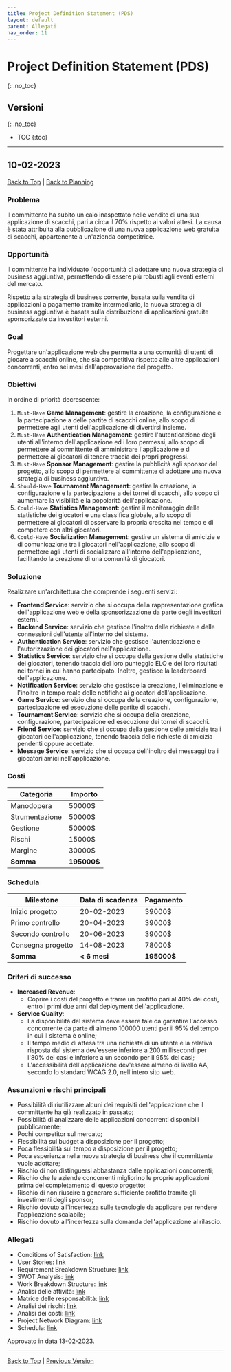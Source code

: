 ```yaml
---
title: Project Definition Statement (PDS)
layout: default
parent: Allegati
nav_order: 11
---
```


# Project Definition Statement (PDS)
{: .no_toc}

## Versioni
{: .no_toc}

- TOC
{:toc}

---

## 10-02-2023
[Back to Top](#top) |
[Back to Planning](/pm/2-planning#project-definition-statement-pds)

### Problema

Il committente ha subito un calo inaspettato nelle vendite di una sua applicazione di scacchi, pari a
circa il 70% rispetto ai valori attesi. La causa è stata attribuita alla pubblicazione di una nuova applicazione web
gratuita di scacchi, appartenente a un'azienda competitrice.

### Opportunità

Il committente ha individuato l'opportunità di adottare una nuova strategia di business aggiuntiva,
permettendo di essere più robusti agli eventi esterni del mercato.

Rispetto alla strategia di business corrente, basata sulla vendita di applicazioni a pagamento tramite intermediario,
la nuova strategia di business aggiuntiva è basata sulla distribuzione di applicazioni gratuite sponsorizzate da
investitori esterni.

### Goal

Progettare un'applicazione web che permetta a una comunità di utenti di giocare a scacchi online, che sia
competitiva rispetto alle altre applicazioni concorrenti, entro sei mesi dall'approvazione del progetto.

### Obiettivi

In ordine di priorità decrescente:
1. `Must-Have` **Game Management**: gestire la creazione, la configurazione e la partecipazione a delle partite di 
   scacchi online, allo scopo di permettere agli utenti dell'applicazione di divertirsi insieme.
2. `Must-Have` **Authentication Management**: gestire l'autenticazione degli utenti all'interno dell'applicazione ed i 
   loro permessi, allo scopo di permettere al committente di amministrare l'applicazione e di permettere ai giocatori di
   tenere traccia dei propri progressi.
3. `Must-Have` **Sponsor Management**: gestire la pubblicità agli sponsor del progetto, allo scopo di permettere al
   committente di adottare una nuova strategia di business aggiuntiva.
4. `Should-Have` **Tournament Management**: gestire la creazione, la configurazione e la partecipazione a dei tornei di
   scacchi, allo scopo di aumentare la visibilità e la popolarità dell'applicazione.
5. `Could-Have` **Statistics Management**: gestire il monitoraggio delle statistiche dei giocatori e una classifica
   globale, allo scopo di permettere ai giocatori di osservare la propria crescita nel tempo e di competere con altri
   giocatori.
6. `Could-Have` **Socialization Management**: gestire un sistema di amicizie e di comunicazione tra i giocatori
   nell'applicazione, allo scopo di permettere agli utenti di socializzare all'interno dell'applicazione, facilitando la
   creazione di una comunità di giocatori.

### Soluzione

Realizzare un'architettura che comprende i seguenti servizi:
- **Frontend Service**: servizio che si occupa della rappresentazione grafica dell'applicazione web e della
  sponsorizzazione da parte degli investitori esterni.
- **Backend Service**: servizio che gestisce l'inoltro delle richieste e delle connessioni dell'utente all'interno del
  sistema.
- **Authentication Service**: servizio che gestisce l'autenticazione e l'autorizzazione dei giocatori nell'applicazione.
- **Statistics Service**: servizio che si occupa della gestione delle statistiche dei giocatori, tenendo traccia del
  loro punteggio ELO e dei loro risultati nei tornei in cui hanno partecipato. Inoltre, gestisce la leaderboard
  dell'applicazione.
- **Notification Service**: servizio che gestisce la creazione, l'eliminazione e l'inoltro in tempo reale delle
  notifiche ai giocatori dell'applicazione.
- **Game Service**: servizio che si occupa della creazione, configurazione, partecipazione ed esecuzione delle partite
  di scacchi.
- **Tournament Service**: servizio che si occupa della creazione, configurazione, partecipazione ed esecuzione dei
  tornei di scacchi.
- **Friend Service**: servizio che si occupa della gestione delle amicizie tra i giocatori dell'applicazione, tenendo
  traccia delle richieste di amicizia pendenti oppure accettate.
- **Message Service**: servizio che si occupa dell'inoltro dei messaggi tra i giocatori amici nell'applicazione.

### Costi

| Categoria      | Importo     |
|----------------|-------------|
| Manodopera     | 50000$      |
| Strumentazione | 50000$      |
| Gestione       | 50000$      |
| Rischi         | 15000$      |
| Margine        | 30000$      |
| **Somma**      | **195000$** |

### Schedula

| Milestone         | Data di scadenza | Pagamento   |
|-------------------|------------------|-------------|
| Inizio progetto   | 20-02-2023       | 39000$      |
| Primo controllo   | 20-04-2023       | 39000$      |
| Secondo controllo | 20-06-2023       | 39000$      |
| Consegna progetto | 14-08-2023       | 78000$      |
| **Somma**         | **< 6 mesi**     | **195000$** |

### Criteri di successo

- **Increased Revenue**:
    - Coprire i costi del progetto e trarre un profitto pari al 40% dei costi, entro i primi due anni dal deployment
      dell'applicazione.
- **Service Quality**:
    - La disponibilità del sistema deve essere tale da garantire l'accesso concorrente da parte di almeno 100000 utenti
      per il 95% del tempo in cui il sistema è online;
    - Il tempo medio di attesa tra una richiesta di un utente e la relativa risposta dal sistema dev'essere inferiore a
      200 millisecondi per l'80% dei casi e inferiore a un secondo per il 95% dei casi;
    - L'accessibilità dell'applicazione dev'essere almeno di livello AA, secondo lo standard WCAG 2.0, nell'intero sito
      web.

### Assunzioni e rischi principali

- Possibilità di riutilizzare alcuni dei requisiti dell'applicazione che il committente ha già realizzato in passato;
- Possibilità di analizzare delle applicazioni concorrenti disponibili pubblicamente;
- Pochi competitor sul mercato;
- Flessibilità sul budget a disposizione per il progetto;
- Poca flessibilità sul tempo a disposizione per il progetto;
- Poca esperienza nella nuova strategia di business che il committente vuole adottare;
- Rischio di non distinguersi abbastanza dalle applicazioni concorrenti;
- Rischio che le aziende concorrenti migliorino le proprie applicazioni prima del completamento di questo progetto;
- Rischio di non riuscire a generare sufficiente profitto tramite gli investimenti degli sponsor;
- Rischio dovuto all'incertezza sulle tecnologie da applicare per rendere l'applicazione scalabile;
- Rischio dovuto all'incertezza sulla domanda dell'applicazione al rilascio.

### Allegati

- Conditions of Satisfaction: [link](/pm/attachments/content/cos)
- User Stories: [link](/pm/attachments/content/user-stories)
- Requirement Breakdown Structure: [link](/pm/attachments/content/rbs)
- SWOT Analysis: [link](/pm/attachments/content/swot-analysis)
- Work Breakdown Structure: [link](/pm/attachments/content/wbs)
- Analisi delle attività: [link](/pm/attachments/content/task-analysis)
- Matrice delle responsabilità: [link](/pm/attachments/content/responsibility-matrix)
- Analisi dei rischi: [link](/pm/attachments/content/risk-analysis)
- Analisi dei costi: [link](/pm/attachments/content/cost-analysis)
- Project Network Diagram: [link](https://miro.com/app/board/uXjVM9abzds=/?share_link_id=313338560385)
- Schedula: [link](https://app.asana.com/0/1204894076877574/1204894076877574)

Approvato in data 13-02-2023.

---

[Back to Top](#top) |
[Previous Version](#10-02-2023)